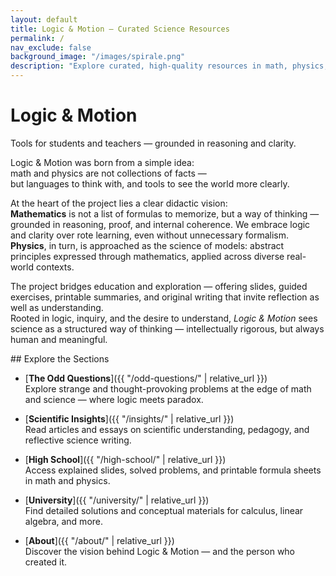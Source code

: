 ```yaml
---
layout: default
title: Logic & Motion – Curated Science Resources
permalink: /
nav_exclude: false
background_image: "/images/spirale.png"
description: "Explore curated, high-quality resources in math, physics, and logic — designed for conceptual clarity and intellectual exploration."
---
```


<div class="homepage-header">
  <h1 class="homepage-title">Logic & Motion</h1>
  <p class="homepage-subtitle">Tools for students and teachers — grounded in reasoning and clarity.</p>
</div>

<div class="content-box">

Logic & Motion was born from a simple idea:  
math and physics are not collections of facts —  
but languages to think with, and tools to see the world more clearly.

At the heart of the project lies a clear didactic vision:  
**Mathematics** is not a list of formulas to memorize, but a way of thinking — grounded in reasoning, proof, and internal coherence. We embrace logic and clarity over rote learning, even without unnecessary formalism.  
**Physics**, in turn, is approached as the science of models: abstract principles expressed through mathematics, applied across diverse real-world contexts.

The project bridges education and exploration — offering slides, guided exercises, printable summaries, and original writing that invite reflection as well as understanding.  
Rooted in logic, inquiry, and the desire to understand, *Logic & Motion* sees science as a structured way of thinking — intellectually rigorous, but always human and meaningful.
</div>

<div class="content-box">
## Explore the Sections

- [**The Odd Questions**]({{ "/odd-questions/" | relative_url }})  
  Explore strange and thought-provoking problems at the edge of math and science — where logic meets paradox.

- [**Scientific Insights**]({{ "/insights/" | relative_url }})  
  Read articles and essays on scientific understanding, pedagogy, and reflective science writing.

- [**High School**]({{ "/high-school/" | relative_url }})  
  Access explained slides, solved problems, and printable formula sheets in math and physics.

- [**University**]({{ "/university/" | relative_url }})  
  Find detailed solutions and conceptual materials for calculus, linear algebra, and more.

- [**About**]({{ "/about/" | relative_url }})  
  Discover the vision behind Logic & Motion — and the person who created it.

</div>
